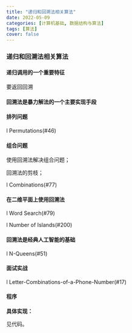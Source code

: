 ```yaml
---
title: "递归和回溯法相关算法"
date: 2022-05-09
categories: [计算机基础, 数据结构与算法]
tags: [算法]
cover: false
---
```


### 递归和回溯法相关算法

#### 递归调用的一个重要特征

要返回回溯

#### 回溯法是暴力解法的一个主要实现手段

#### 排列问题

l Permutations(#46)

#### 组合问题

使用回溯法解决组合问题；

回溯法的剪枝；

l Combinations(#77)

#### 在二维平面上使用回溯法

l Word Search(#79)

l Number of Islands(#200)

#### 回溯法是经典人工智能的基础

l N-Queens(#51)

#### 面试实战

l Letter-Combinations-of-a-Phone-Number(#17)

#### 程序

**具体实现：**

见代码。